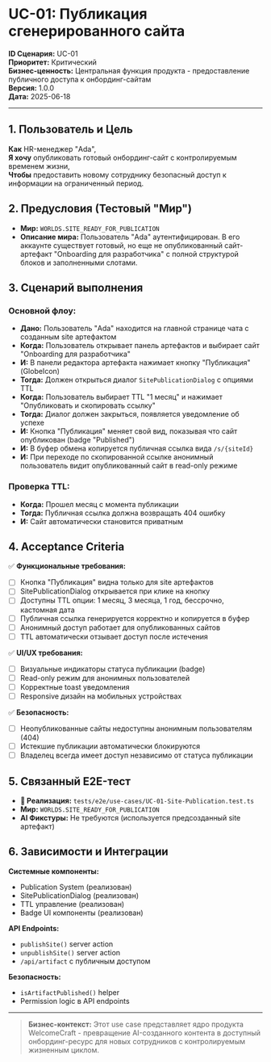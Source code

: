 # UC-01: Публикация сгенерированного сайта

**ID Сценария:** UC-01  
**Приоритет:** Критический  
**Бизнес-ценность:** Центральная функция продукта - предоставление публичного доступа к онбординг-сайтам  
**Версия:** 1.0.0  
**Дата:** 2025-06-18

---

## 1. Пользователь и Цель

**Как** HR-менеджер "Ada",  
**Я хочу** опубликовать готовый онбординг-сайт с контролируемым временем жизни,  
**Чтобы** предоставить новому сотруднику безопасный доступ к информации на ограниченный период.

## 2. Предусловия (Тестовый "Мир")

- **Мир:** `WORLDS.SITE_READY_FOR_PUBLICATION`
- **Описание мира:** Пользователь "Ada" аутентифицирован. В его аккаунте существует готовый, но еще не опубликованный сайт-артефакт "Onboarding для разработчика" с полной структурой блоков и заполненными слотами.

## 3. Сценарий выполнения

### Основной флоу:
- **Дано:** Пользователь "Ada" находится на главной странице чата с созданным site артефактом
- **Когда:** Пользователь открывает панель артефактов и выбирает сайт "Onboarding для разработчика" 
- **И:** В панели редактора артефакта нажимает кнопку "Публикация" (GlobeIcon)
- **Тогда:** Должен открыться диалог `SitePublicationDialog` с опциями TTL
- **Когда:** Пользователь выбирает TTL "1 месяц" и нажимает "Опубликовать и скопировать ссылку"
- **Тогда:** Диалог должен закрыться, появляется уведомление об успехе
- **И:** Кнопка "Публикация" меняет свой вид, показывая что сайт опубликован (badge "Published")
- **И:** В буфер обмена копируется публичная ссылка вида `/s/{siteId}`
- **И:** При переходе по скопированной ссылке анонимный пользователь видит опубликованный сайт в read-only режиме

### Проверка TTL:
- **Когда:** Прошел месяц с момента публикации
- **Тогда:** Публичная ссылка должна возвращать 404 ошибку
- **И:** Сайт автоматически становится приватным

## 4. Acceptance Criteria

✅ **Функциональные требования:**
- [ ] Кнопка "Публикация" видна только для site артефактов
- [ ] SitePublicationDialog открывается при клике на кнопку
- [ ] Доступны TTL опции: 1 месяц, 3 месяца, 1 год, бессрочно, кастомная дата
- [ ] Публичная ссылка генерируется корректно и копируется в буфер
- [ ] Анонимный доступ работает для опубликованных сайтов
- [ ] TTL автоматически отзывает доступ после истечения

✅ **UI/UX требования:**
- [ ] Визуальные индикаторы статуса публикации (badge)  
- [ ] Read-only режим для анонимных пользователей
- [ ] Корректные toast уведомления
- [ ] Responsive дизайн на мобильных устройствах

✅ **Безопасность:**
- [ ] Неопубликованные сайты недоступны анонимным пользователям (404)
- [ ] Истекшие публикации автоматически блокируются
- [ ] Владелец всегда имеет доступ независимо от статуса публикации

## 5. Связанный E2E-тест

- **🔗 Реализация:** `tests/e2e/use-cases/UC-01-Site-Publication.test.ts`
- **Мир:** `WORLDS.SITE_READY_FOR_PUBLICATION`  
- **AI Фикстуры:** Не требуются (используется предсозданный site артефакт)

## 6. Зависимости и Интеграции

**Системные компоненты:**
- Publication System (реализован)
- SitePublicationDialog (реализован)
- TTL управление (реализован)
- Badge UI компоненты (реализован)

**API Endpoints:**
- `publishSite()` server action
- `unpublishSite()` server action  
- `/api/artifact` с публичным доступом

**Безопасность:**
- `isArtifactPublished()` helper
- Permission logic в API endpoints

---

> **Бизнес-контекст:** Этот use case представляет ядро продукта WelcomeCraft - превращение AI-созданного контента в доступный онбординг-ресурс для новых сотрудников с контролируемым жизненным циклом.